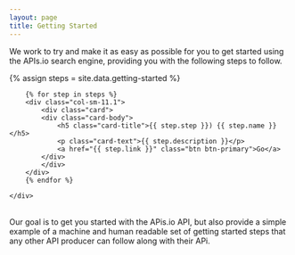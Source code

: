 ```yaml
---
layout: page
title: Getting Started
---
```

We work to try and make it as easy as possible for you to get started using the APIs.io search engine, providing you with the following steps to follow.

{% assign steps = site.data.getting-started %}
<div class="container">
    <div class="row">

        {% for step in steps %}
        <div class="col-sm-11.1">
            <div class="card">
            <div class="card-body">
                <h5 class="card-title">{{ step.step }}) {{ step.name }}</h5>
                <p class="card-text">{{ step.description }}</p>
                <a href="{{ step.link }}" class="btn btn-primary">Go</a>
            </div>
            </div>
        </div>    
        {% endfor %}

    </div>
</div>
<br>
Our goal is to get you started with the APis.io API, but also provide a simple example of a machine and human readable set of getting started steps that any other API producer can follow along with their APi.